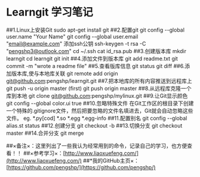 # Learngit 学习笔记
##1.Linux上安装Git
    sudo apt-get install git
##2.配置git
    git config --global user.name "Your Name"
    git config --global user.email "email@example.com"
    添加ssh公钥
    ssh-keygen -t rsa -C "pengshp3@outlook.com"
    cd  ~/.ssh
    cat id_rsa.pub
##3.创建版本库
    mkdir learngit
    cd learngit
    git init
##4.添加文件到版本库
    git add readme.txt
    git commit -m "wrote a readme file"
##5.查看版库信息
    git status
    git diff
##6.添加版本库,使与本地库关联
    git remote add origin git@github.com:pengshp/learngit.git
##7.把本地库的所有内容推送到远程库上
    git push -u origin master             (first)
    git push origin master
##8.从远程库克隆一个库到本地
    git clone git@github.com:pengshp/mylinux.git
##9.让Git显示颜色
    git config --global color.ui true
##10.忽略特殊文件
    在Git工作区的根目录下创建一个特殊的.gitignore文件，然后把要忽略的文件名填进去，Git就会自动忽略这些文件。
    eg.  *.py[cod]
         *.so
         *.egg
         *.egg-info
##11.配置别名
    git config --global alias.st status
##12.创建分支
    git checkout -b <name>
##13.切换分支
    git checkout master
##14.合并分支
    git merge <name>

##×备注×：这里列出了一些我认为经常用到的命令，记录自己的学习，也方便查看！！
##×参考学习×：[http://www.liaoxuefeng.com/](http://www.liaoxuefeng.com/)
##*我的GitHub主页×：[https://github.com/pengshp/](https://github.com/pengshp/)
